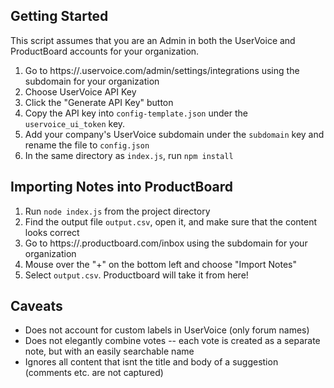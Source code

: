 ## Getting Started
This script assumes that you are an Admin in both the UserVoice and ProductBoard accounts for your organization.

1. Go to https://<SUBDOMAIN>.uservoice.com/admin/settings/integrations using the subdomain for your organization
2. Choose UserVoice API Key
3. Click the "Generate API Key" button 
4. Copy the API key into `config-template.json` under the `uservoice_ui_token` key.
5. Add your company's UserVoice subdomain under the `subdomain` key and rename the file to `config.json`
6. In the same directory as `index.js`, run `npm install`

## Importing Notes into ProductBoard
1. Run `node index.js` from the project directory
2. Find the output file `output.csv`, open it, and make sure that the content looks correct
3. Go to https://<SUBDOMAIN>.productboard.com/inbox using the subdomain for your organization
4. Mouse over the "+" on the bottom left and choose "Import Notes"
5. Select `output.csv`.  Productboard will take it from here!

## Caveats
* Does not account for custom labels in UserVoice (only forum names)
* Does not elegantly combine votes -- each vote is created as a separate note, but with an easily searchable name
* Ignores all content that isnt the title and body of a suggestion (comments etc. are not captured)
